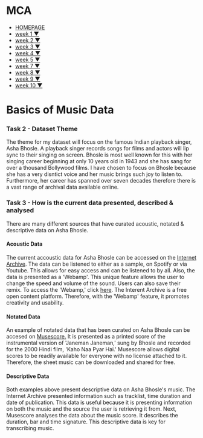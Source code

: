 # MCA
<DOCTYPE html>
<html>
<head>
<meta charset="UTF-8" />
<meta http-equiv="Content-Type" content="text/html; charset=iso-8859-1" />
<link href="css.css" rel="stylesheet" type="text/css" />

<link rel="stylesheet" type="text/css" href="2leveltab.css" />
<script type="text/javascript" src="2leveltab.js">
/***********************************************
* 2 level Horizontal Tab Menu- by JavaScript Kit (www.javascriptkit.com)
* This notice must stay intact for usage
* Visit JavaScript Kit at http://www.javascriptkit.com/ for full source code
***********************************************/
</script>

</head>

<body>

<ul id="maintab" class="basictab">
<li><a href="index.html">HOMEPAGE</a></li>
<li rel="week1"><a href="#">week 1 &#9660;</a></li>
<li rel="Labs/week2/week2.html"><a href="#">week 2 &#9660;</a></li>
<li rel="week3"><a href="#">week 3 &#9660;</a></li>
<li rel="week4"><a href="#">week 4 &#9660;</a></li>
<li rel="week5"><a href="#">week 5 &#9660;</a></li>
<li rel="week7"><a href="#">week 7 &#9660;</a></li>
<li rel="week8"><a href="#">week 8 &#9660;</a></li>
<li rel="week9"><a href="#">week 9 &#9660;</a></li>
<li rel="week10"><a href="#">week 10 &#9660;</a></li>
</ul>

<h1>Basics of Music Data
<h3>Task 2 - Dataset Theme</h3>
<p>The theme for my dataset will focus on the famous Indian playback singer, Asha Bhosle. A playback singer records songs for films and actors will lip sync to their
  singing on screen. Bhosle is most well known for this with her singing career beginning at only 10 years old in 1943 and she has sang for over a thousand Bollywood films.
  I have chosen to focus on Bhosle because she has a very disntict voice and her music brings such joy to listen to. Furthermore, her career has spanned over seven 
  decades therefore there is a vast range of archival data available online.<p>

<h3>Task 3 - How is the current data presented, described & analysed</h3>
<p>There are many different sources that have curated acoustic, notated & descriptive data on Asha Bhosle.<p>
  
  <h4>Acoustic Data</h4>
  <p>The current accoustic data for Asha Bhosle can be accessed on the <a href="https://archive.org/details/cd_the-rough-guide-to-bollywood-legends-asha_asha-bhosle">
  Internet Archive</a>. The data can be listened to either as a sample, on Spotify or via Youtube. This allows for easy access and can be listened to by all.
  Also, the data is presented as a 'Webamp'. This unique feature allows the user to change the speed and volume of the sound. Users can also save their remix.
  To access the 'Webamp,' click <a href="https://archive.org/details/cd_the-rough-guide-to-bollywood-legends-asha_asha-bhosle?&webamp=1">here</a>. The Interent Archive 
  is a free open content platform. Therefore, with the 'Webamp' feature, it promotes creativity and usability.<p>
  
  <h4>Notated Data</h4>
  <p>An example of notated data that has been curated on Asha Bhosle can be accesed on <a href="https://musescore.com/user/8458661/scores/1939491">Musescore.</a>
  It is presented as a printed score of the instrumental version of 'Janeman Janeman,' sung by Bhosle and recorded for the 2000 Hindi film, 'Kaho Naa Pyar Hai.' 
  Musescore allows digital scores to be readily available for everyone with no license attached to it. Therefore, the sheet music can be downloaded and shared
  for free.<p>
  
  <h4>Descriptive Data</h4>
  Both examples above present descriptive data on Asha Bhosle's music. The Internet Archive presented information such as tracklist, time duration and date of
  publication. This data is useful because it is presenting information on both the music and the source the user is retrieving it from. Next, Musescore analyses
  the data about the music score. It describes the duration, bar and time signature. This descriptive data is key for transcribing music.<p>
  
 </body>
 </html>
